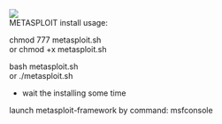 <html> 
 <body> 
<img src='https://d.top4top.io/p_21675ih5y0.gif'> 
<br>
  <head> 
METASPLOIT install
  </head>
usage: 

chmod 777 metasploit.sh  
        or
chmod +x metasploit.sh


bash metasploit.sh  
        or
./metasploit.sh


* wait the installing some time

launch metasploit-framework by command: msfconsole

